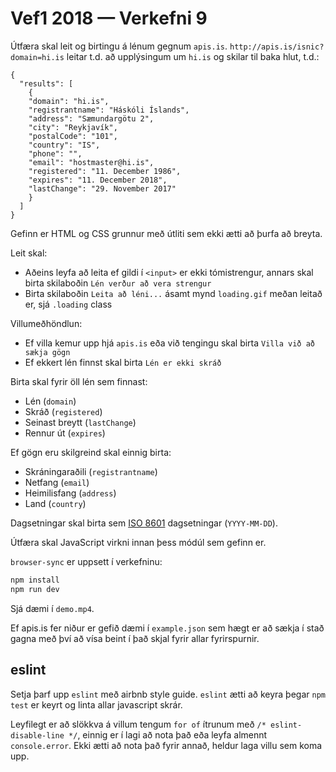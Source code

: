 # Vef1 2018 — Verkefni 9

Útfæra skal leit og birtingu á lénum gegnum `apis.is`. `http://apis.is/isnic?domain=hi.is` leitar t.d. að upplýsingum um `hi.is` og skilar til baka hlut, t.d.:

```text
{
  "results": [
    {
    "domain": "hi.is",
    "registrantname": "Háskóli Íslands",
    "address": "Sæmundargötu 2",
    "city": "Reykjavík",
    "postalCode": "101",
    "country": "IS",
    "phone": "",
    "email": "hostmaster@hi.is",
    "registered": "11. December 1986",
    "expires": "11. December 2018",
    "lastChange": "29. November 2017"
    }
  ]
}
```

Gefinn er HTML og CSS grunnur með útliti sem ekki ætti að þurfa að breyta.

Leit skal:

* Aðeins leyfa að leita ef gildi í `<input>` er ekki tómistrengur, annars skal birta skilaboðin `Lén verður að vera strengur`
* Birta skilaboðin `Leita að léni...` ásamt mynd `loading.gif` meðan leitað er, sjá `.loading` class

Villumeðhöndlun:

* Ef villa kemur upp hjá `apis.is` eða við tengingu skal birta `Villa við að sækja gögn`
* Ef ekkert lén finnst skal birta `Lén er ekki skráð`

Birta skal fyrir öll lén sem finnast:

* Lén (`domain`)
* Skráð (`registered`)
* Seinast breytt (`lastChange`)
* Rennur út (`expires`)

Ef gögn eru skilgreind skal einnig birta:

* Skráningaraðili (`registrantname`)
* Netfang (`email`)
* Heimilisfang (`address`)
* Land (`country`)

Dagsetningar skal birta sem [ISO 8601](https://en.wikipedia.org/wiki/ISO_8601) dagsetningar (`YYYY-MM-DD`).

Útfæra skal JavaScript virkni innan þess módúl sem gefinn er.

`browser-sync` er uppsett í verkefninu:

```bash
npm install
npm run dev
```

Sjá dæmi í `demo.mp4`.

Ef apis.is fer niður er gefið dæmi í `example.json` sem hægt er að sækja í stað gagna með því að vísa beint í það skjal fyrir allar fyrirspurnir.

## eslint

Setja þarf upp `eslint` með airbnb style guide. `eslint` ætti að keyra þegar `npm test` er keyrt og linta allar javascript skrár.

Leyfilegt er að slökkva á villum tengum `for of` ítrunum með `/* eslint-disable-line */`, einnig er í lagi að nota það eða leyfa almennt `console.error`. Ekki ætti að nota það fyrir annað, heldur laga villu sem koma upp.
